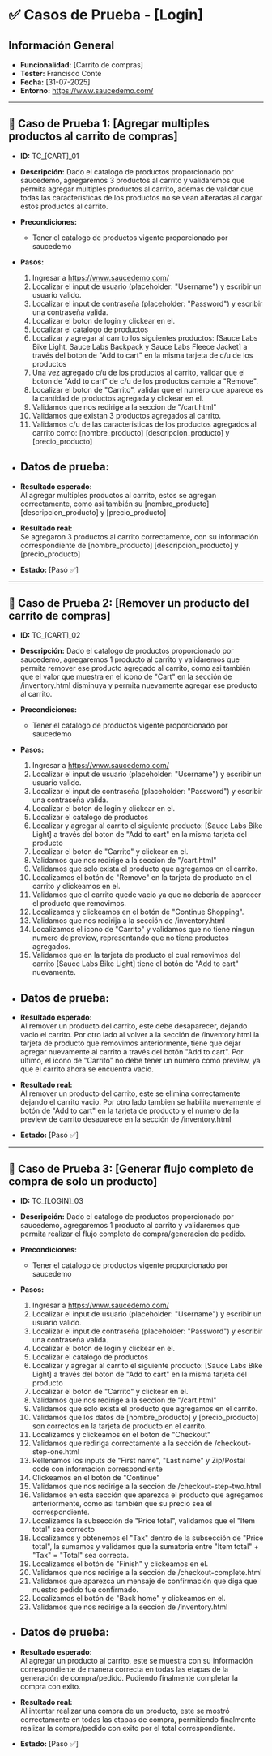 # ✅ Casos de Prueba - [Login]

## Información General
- **Funcionalidad:** [Carrito de compras]
- **Tester:** Francisco Conte
- **Fecha:** [31-07-2025]
- **Entorno:** https://www.saucedemo.com/

---

## 🔢 Caso de Prueba 1: [Agregar multiples productos al carrito de compras]

- **ID:** TC_[CART]_01

- **Descripción:**  Dado el catalogo de productos proporcionado por saucedemo, agregaremos 3 productos al carrito y validaremos que permita agregar multiples productos al carrito, ademas de validar que todas las caracteristicas de los productos no se vean alteradas al cargar estos productos al carrito.

- **Precondiciones:**
  - Tener el catalogo de productos vigente proporcionado por saucedemo

- **Pasos:**
  1. Ingresar a https://www.saucedemo.com/
  2. Localizar el input de usuario (placeholder: "Username") y escribir un usuario valido.
  3. Localizar el input de contraseña (placeholder: "Password") y escribir una contraseña valida.
  4. Localizar el boton de login y clickear en el.
  5. Localizar el catalogo de productos
  6. Localizar y agregar al carrito los siguientes productos: [Sauce Labs Bike Light, Sauce Labs Backpack y Sauce Labs Fleece Jacket] a través del boton de "Add to cart" en la misma tarjeta de c/u de los productos
  7. Una vez agregado c/u de los productos al carrito, validar que el boton de "Add to cart" de c/u de los productos cambie a "Remove".
  8. Localizar el boton de "Carrito", validar que el numero que aparece es la cantidad de productos agregada y clickear en el.
  9. Validamos que nos redirige a la seccion de "/cart.html"
  10. Validamos que existan 3 productos agregados al carrito.
  11. Validamos c/u de las caracteristicas de los productos agregados al carrito como: [nombre_producto] [descripcion_producto] y [precio_producto]

- **Datos de prueba:**
  - 

- **Resultado esperado:**  
  Al agregar multiples productos al carrito, estos se agregan correctamente, como asi también su [nombre_producto] [descripcion_producto] y [precio_producto]

- **Resultado real:**  
  Se agregaron 3 productos al carrito correctamente, con su información correspondiente de [nombre_producto] [descripcion_producto] y [precio_producto]

- **Estado:** [Pasó ✅]

---

## 🔢 Caso de Prueba 2: [Remover un producto del carrito de compras]

- **ID:** TC_[CART]_02

- **Descripción:** Dado el catalogo de productos proporcionado por saucedemo, agregaremos 1 producto al carrito y validaremos que permita remover ese producto agregado al carrito, como asi también que el valor que muestra en el icono de "Cart" en la sección de /inventory.html disminuya y permita nuevamente agregar ese producto al carrito.

- **Precondiciones:**
  - Tener el catalogo de productos vigente proporcionado por saucedemo

- **Pasos:**
  1. Ingresar a https://www.saucedemo.com/
  2. Localizar el input de usuario (placeholder: "Username") y escribir un usuario valido.
  3. Localizar el input de contraseña (placeholder: "Password") y escribir una contraseña valida.
  4. Localizar el boton de login y clickear en el.
  5. Localizar el catalogo de productos
  6. Localizar y agregar al carrito el siguiente producto: [Sauce Labs Bike Light] a través del boton de "Add to cart" en la misma tarjeta del producto
  8. Localizar el boton de "Carrito" y clickear en el.
  9. Validamos que nos redirige a la seccion de "/cart.html"
  10. Validamos que solo exista el producto que agregamos en el carrito.
  11. Localizamos el botón de "Remove" en la tarjeta de producto en el carrito y clickeamos en el.
  12. Validamos que el carrito quede vacio ya que no deberia de aparecer el producto que removimos.
  13. Localizamos y clickeamos en el botón de "Continue Shopping".
  14. Validamos que nos redirija a la sección de /inventory.html
  15. Localizamos el icono de "Carrito" y validamos que no tiene ningun numero de preview, representando que no tiene productos agregados.
  16. Validamos que en la tarjeta de producto el cual removimos del carrito [Sauce Labs Bike Light] tiene el botón de "Add to cart" nuevamente. 


- **Datos de prueba:**
  - 

- **Resultado esperado:**  
  Al remover un producto del carrito, este debe desaparecer, dejando vacio el carrito. Por otro lado al volver a la sección de /inventory.html la tarjeta de producto que removimos anteriormente, tiene que dejar agregar nuevamente al carrito a través del botón "Add to cart". Por último, el icono de "Carrito" no debe tener un numero como preview, ya que el carrito ahora se encuentra vacio.

- **Resultado real:**  
  Al remover un producto del carrito, este se elimina correctamente dejando el carrito vacio. Por otro lado tambien se habilita nuevamente el botón de "Add to cart" en la tarjeta de producto y el numero de la preview de carrito desaparece en la sección de /inventory.html

- **Estado:** [Pasó ✅]

---

## 🔢 Caso de Prueba 3: [Generar flujo completo de compra de solo un producto]

- **ID:** TC_[LOGIN]_03

- **Descripción:** Dado el catalogo de productos proporcionado por saucedemo, agregaremos 1 producto al carrito y validaremos que permita realizar el flujo completo de compra/generacion de pedido. 

- **Precondiciones:**
  - Tener el catalogo de productos vigente proporcionado por saucedemo

- **Pasos:**
  1. Ingresar a https://www.saucedemo.com/
  2. Localizar el input de usuario (placeholder: "Username") y escribir un usuario valido.
  3. Localizar el input de contraseña (placeholder: "Password") y escribir una contraseña valida.
  4. Localizar el boton de login y clickear en el.
  5. Localizar el catalogo de productos
  6. Localizar y agregar al carrito el siguiente producto: [Sauce Labs Bike Light] a través del boton de "Add to cart" en la misma tarjeta del producto
  8. Localizar el boton de "Carrito" y clickear en el.
  9. Validamos que nos redirige a la seccion de "/cart.html"
  10. Validamos que solo exista el producto que agregamos en el carrito.
  11. Validamos que los datos de [nombre_producto] y [precio_producto] son correctos en la tarjeta de producto en el carrito.
  12. Localizamos y clickeamos en el boton de "Checkout"
  13. Validamos que rediriga correctamente a la sección de /checkout-step-one.html
  14. Rellenamos los inputs de "First name", "Last name" y Zip/Postal code con informacion correspondiente
  15. Clickeamos en el botón de "Continue"
  16. Validamos que nos redirige a la sección de /checkout-step-two.html
  17. Validamos en esta sección que aparezca el producto que agregamos anteriormente, como asi también que su precio sea el correspondiente.
  18. Localizamos la subsección de "Price total", validamos que el "Item total" sea correcto
  19. Localizamos y obtenemos el "Tax" dentro de la subsección de "Price total", la sumamos y validamos que la sumatoria entre "Item total"  + "Tax" = "Total" sea correcta.
  20. Localizamos el botón de "Finish" y clickeamos en el.
  21. Validamos que nos redirige a la sección de /checkout-complete.html
  22. Validamos que aparezca un mensaje de confirmación que diga que nuestro pedido fue confirmado.
  23. Localizamos el botón de "Back home" y clickeamos en el.
  24. Validamos que nos redirige a la sección de /inventory.html

- **Datos de prueba:**
  - 

- **Resultado esperado:**  
  Al agregar un producto al carrito, este se muestra con su información correspondiente de manera correcta en todas las etapas de la generación de compra/pedido. Pudiendo finalmente completar la compra con exito.

- **Resultado real:**  
  Al intentar realizar una compra de un producto, este se mostró correctamente en todas las etapas de compra, permitiendo finalmente realizar la compra/pedido con exito por el total correspondiente.

- **Estado:** [Pasó ✅]